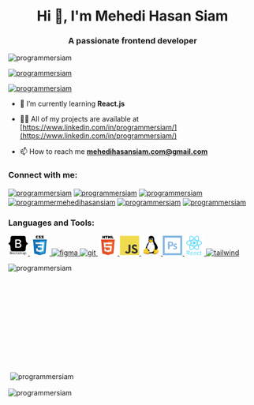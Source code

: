 <h1 align="center">Hi 👋, I'm Mehedi Hasan Siam</h1>
<h3 align="center">A passionate frontend developer</h3>

<p align="left"> <img src="https://komarev.com/ghpvc/?username=programmersiam&label=Profile%20views&color=0e75b6&style=flat" alt="programmersiam" /> </p>

<p align="left"> <a href="https://github.com/ryo-ma/github-profile-trophy"><img src="https://github-profile-trophy.vercel.app/?username=programmersiam" alt="programmersiam" /></a> </p>

<p align="left"> <a href="https://twitter.com/programmersiam" target="blank"><img src="https://img.shields.io/twitter/follow/programmersiam?logo=twitter&style=for-the-badge" alt="programmersiam" /></a> </p>

- 🌱 I’m currently learning **React.js**

- 👨‍💻 All of my projects are available at [https://www.linkedin.com/in/programmersiam/](https://www.linkedin.com/in/programmersiam/)

- 📫 How to reach me **mehedihasansiam.com@gmail.com**

<h3 align="left">Connect with me:</h3>
<p align="left">
<a href="https://codepen.io/programmersiam" target="blank"><img align="center" src="https://raw.githubusercontent.com/rahuldkjain/github-profile-readme-generator/master/src/images/icons/Social/codepen.svg" alt="programmersiam" height="30" width="40" /></a>
<a href="https://twitter.com/programmersiam" target="blank"><img align="center" src="https://raw.githubusercontent.com/rahuldkjain/github-profile-readme-generator/master/src/images/icons/Social/twitter.svg" alt="programmersiam" height="30" width="40" /></a>
<a href="https://linkedin.com/in/programmersiam" target="blank"><img align="center" src="https://raw.githubusercontent.com/rahuldkjain/github-profile-readme-generator/master/src/images/icons/Social/linked-in-alt.svg" alt="programmersiam" height="30" width="40" /></a>
<a href="https://fb.com/programmermehedihasansiam" target="blank"><img align="center" src="https://raw.githubusercontent.com/rahuldkjain/github-profile-readme-generator/master/src/images/icons/Social/facebook.svg" alt="programmermehedihasansiam" height="30" width="40" /></a>
<a href="https://instagram.com/programmersiam" target="blank"><img align="center" src="https://raw.githubusercontent.com/rahuldkjain/github-profile-readme-generator/master/src/images/icons/Social/instagram.svg" alt="programmersiam" height="30" width="40" /></a>
<a href="https://www.leetcode.com/programmersiam" target="blank"><img align="center" src="https://raw.githubusercontent.com/rahuldkjain/github-profile-readme-generator/master/src/images/icons/Social/leet-code.svg" alt="programmersiam" height="30" width="40" /></a>
</p>

<h3 align="left">Languages and Tools:</h3>
<p align="left"> <a href="https://getbootstrap.com" target="_blank" rel="noreferrer"> <img src="https://raw.githubusercontent.com/devicons/devicon/master/icons/bootstrap/bootstrap-plain-wordmark.svg" alt="bootstrap" width="40" height="40"/> </a> <a href="https://www.w3schools.com/css/" target="_blank" rel="noreferrer"> <img src="https://raw.githubusercontent.com/devicons/devicon/master/icons/css3/css3-original-wordmark.svg" alt="css3" width="40" height="40"/> </a> <a href="https://www.figma.com/" target="_blank" rel="noreferrer"> <img src="https://www.vectorlogo.zone/logos/figma/figma-icon.svg" alt="figma" width="40" height="40"/> </a> <a href="https://git-scm.com/" target="_blank" rel="noreferrer"> <img src="https://www.vectorlogo.zone/logos/git-scm/git-scm-icon.svg" alt="git" width="40" height="40"/> </a> <a href="https://www.w3.org/html/" target="_blank" rel="noreferrer"> <img src="https://raw.githubusercontent.com/devicons/devicon/master/icons/html5/html5-original-wordmark.svg" alt="html5" width="40" height="40"/> </a> <a href="https://developer.mozilla.org/en-US/docs/Web/JavaScript" target="_blank" rel="noreferrer"> <img src="https://raw.githubusercontent.com/devicons/devicon/master/icons/javascript/javascript-original.svg" alt="javascript" width="40" height="40"/> </a> <a href="https://www.linux.org/" target="_blank" rel="noreferrer"> <img src="https://raw.githubusercontent.com/devicons/devicon/master/icons/linux/linux-original.svg" alt="linux" width="40" height="40"/> </a> <a href="https://www.photoshop.com/en" target="_blank" rel="noreferrer"> <img src="https://raw.githubusercontent.com/devicons/devicon/master/icons/photoshop/photoshop-line.svg" alt="photoshop" width="40" height="40"/> </a> <a href="https://reactjs.org/" target="_blank" rel="noreferrer"> <img src="https://raw.githubusercontent.com/devicons/devicon/master/icons/react/react-original-wordmark.svg" alt="react" width="40" height="40"/> </a> <a href="https://tailwindcss.com/" target="_blank" rel="noreferrer"> <img src="https://www.vectorlogo.zone/logos/tailwindcss/tailwindcss-icon.svg" alt="tailwind" width="40" height="40"/> </a> </p>



<p><img align="left" src="https://github-readme-stats.vercel.app/api/top-langs?username=programmersiam&show_icons=true&locale=en&layout=compact" alt="programmersiam" /></p>

<br>
<br>
<br>
<br>
<br>
<br>
<br>
<br>
<br>
<br>
<br>
<br>


<p>&nbsp;<img align="center" src="https://github-readme-stats.vercel.app/api?username=programmersiam&show_icons=true&locale=en" alt="programmersiam" /></p>

<p><img align="center" src="https://github-readme-streak-stats.herokuapp.com/?user=programmersiam&" alt="programmersiam" /></p>
